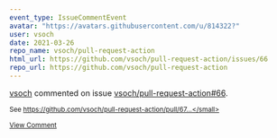 ```yaml
---
event_type: IssueCommentEvent
avatar: "https://avatars.githubusercontent.com/u/814322?"
user: vsoch
date: 2021-03-26
repo_name: vsoch/pull-request-action
html_url: https://github.com/vsoch/pull-request-action/issues/66
repo_url: https://github.com/vsoch/pull-request-action
---
```


<a href='https://github.com/vsoch' target='_blank'>vsoch</a> commented on issue <a href='https://github.com/vsoch/pull-request-action/issues/66' target='_blank'>vsoch/pull-request-action#66</a>.

<small>See https://github.com/vsoch/pull-request-action/pull/67...</small>

<a href='https://github.com/vsoch/pull-request-action/issues/66' target='_blank'>View Comment</a>